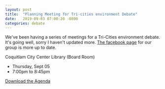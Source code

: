 ```yaml
---
layout: post
title:  "Planning Meeting for Tri-cities environment Debate"
date:   2019-09-03 07:00:20 -0800
categories: debate
---
```


We've been having a series of meetings for a Tri-Cities environment
debate.  It's going well, sorry I haven't updated more.  [The facebook page][facebook]
for our group is more up to date.

Coquitlam City Center Library (Board Room)
  - Thursday, Sept 05
  - 7:00pm to 8:45pm

[Download the Agenda][agenda]

[facebook]: https://www.facebook.com/Tri-Cities-Climate-Debates-396835850961489
[agenda]: https://www.bcclimate.ca/2019-09-05-agenda.pdf
